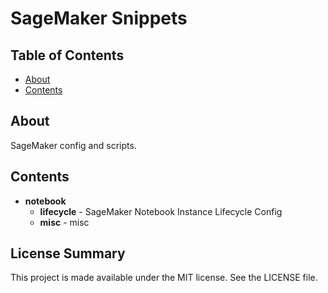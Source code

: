 # SageMaker Snippets

## Table of Contents

- [About](#about)
- [Contents](#contents)

## About <a name = "about"></a>

SageMaker config and scripts.

## Contents <a name = "contents"></a>

- **notebook**
  - **lifecycle** - SageMaker Notebook Instance Lifecycle Config
  - **misc** - misc

## License Summary

This project is made available under the MIT license. See the LICENSE file.